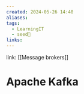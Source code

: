 ```yaml
---
created: 2024-05-26 14:40
aliases: 
tags:
  - LearningIT
  - seed🌱
links:
---
```


link: [[Message brokers]]

# Apache Kafka

